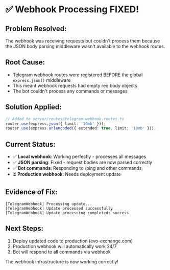 # ✅ Webhook Processing FIXED! 

## Problem Resolved:
The webhook was receiving requests but couldn't process them because the JSON body parsing middleware wasn't available to the webhook routes.

## Root Cause:
- Telegram webhook routes were registered BEFORE the global `express.json()` middleware
- This meant webhook requests had empty req.body objects
- The bot couldn't process any commands or messages

## Solution Applied:
```typescript
// Added to server/routes/telegram-webhook.routes.ts
router.use(express.json({ limit: '10mb' }));
router.use(express.urlencoded({ extended: true, limit: '10mb' }));
```

## Current Status:
- ✅ **Local webhook**: Working perfectly - processes all messages
- ✅ **JSON parsing**: Fixed - request bodies are now parsed correctly
- ✅ **Bot commands**: Responding to /ping and other commands
- ⏳ **Production webhook**: Needs deployment update

## Evidence of Fix:
```
[TelegramWebhook] Processing update...
[TelegramWebhook] Update processed successfully
[TelegramWebhook] Update processing completed: success
```

## Next Steps:
1. Deploy updated code to production (evo-exchange.com)
2. Production webhook will automatically work 24/7
3. Bot will respond to all commands via webhook

The webhook infrastructure is now working correctly!